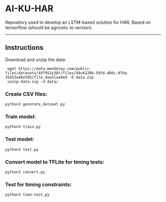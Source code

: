 # AI-KU-HAR

Repository used to develop an LSTM-based solution for HAR.
Based on tensorflow (should be agnostic to version).

---
## Instructions

Download and unzip the data:

```
 wget https://data.mendeley.com/public-files/datasets/45f952y38r/files/49c6120b-59fd-466c-97da-35d53a4be595/file_downloaded -O data.zip
 unzip data.zip -d data/
```

### Create CSV files:

```
python3 generate_dataset.py
```

### Train model:

```
python3 train.py
```

### Test model:

```
python3 test.py
```

### Convert model to TFLite for timing tests:

```
python3 convert.py
```

### Test for timing constraints:

```
python3 time-test.py
```

